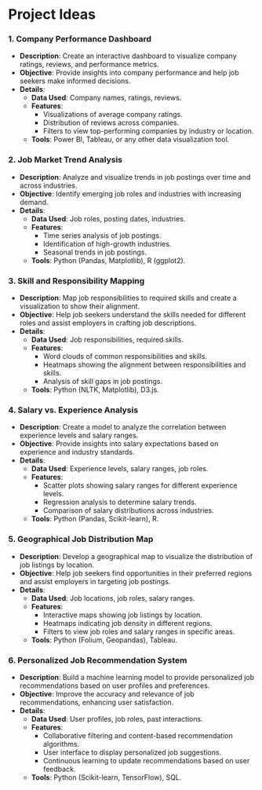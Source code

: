 # Project Ideas

### 1. Company Performance Dashboard
- **Description**: Create an interactive dashboard to visualize company ratings, reviews, and performance metrics.
- **Objective**: Provide insights into company performance and help job seekers make informed decisions.
- **Details**:
  - **Data Used**: Company names, ratings, reviews.
  - **Features**:
    - Visualizations of average company ratings.
    - Distribution of reviews across companies.
    - Filters to view top-performing companies by industry or location.
  - **Tools**: Power BI, Tableau, or any other data visualization tool.

### 2. Job Market Trend Analysis
- **Description**: Analyze and visualize trends in job postings over time and across industries.
- **Objective**: Identify emerging job roles and industries with increasing demand.
- **Details**:
  - **Data Used**: Job roles, posting dates, industries.
  - **Features**:
    - Time series analysis of job postings.
    - Identification of high-growth industries.
    - Seasonal trends in job postings.
  - **Tools**: Python (Pandas, Matplotlib), R (ggplot2).

### 3. Skill and Responsibility Mapping
- **Description**: Map job responsibilities to required skills and create a visualization to show their alignment.
- **Objective**: Help job seekers understand the skills needed for different roles and assist employers in crafting job descriptions.
- **Details**:
  - **Data Used**: Job responsibilities, required skills.
  - **Features**:
    - Word clouds of common responsibilities and skills.
    - Heatmaps showing the alignment between responsibilities and skills.
    - Analysis of skill gaps in job postings.
  - **Tools**: Python (NLTK, Matplotlib), D3.js.

### 4. Salary vs. Experience Analysis
- **Description**: Create a model to analyze the correlation between experience levels and salary ranges.
- **Objective**: Provide insights into salary expectations based on experience and industry standards.
- **Details**:
  - **Data Used**: Experience levels, salary ranges, job roles.
  - **Features**:
    - Scatter plots showing salary ranges for different experience levels.
    - Regression analysis to determine salary trends.
    - Comparison of salary distributions across industries.
  - **Tools**: Python (Pandas, Scikit-learn), R.

### 5. Geographical Job Distribution Map
- **Description**: Develop a geographical map to visualize the distribution of job listings by location.
- **Objective**: Help job seekers find opportunities in their preferred regions and assist employers in targeting job postings.
- **Details**:
  - **Data Used**: Job locations, job roles, salary ranges.
  - **Features**:
    - Interactive maps showing job listings by location.
    - Heatmaps indicating job density in different regions.
    - Filters to view job roles and salary ranges in specific areas.
  - **Tools**: Python (Folium, Geopandas), Tableau.

### 6. Personalized Job Recommendation System
- **Description**: Build a machine learning model to provide personalized job recommendations based on user profiles and preferences.
- **Objective**: Improve the accuracy and relevance of job recommendations, enhancing user satisfaction.
- **Details**:
  - **Data Used**: User profiles, job roles, past interactions.
  - **Features**:
    - Collaborative filtering and content-based recommendation algorithms.
    - User interface to display personalized job suggestions.
    - Continuous learning to update recommendations based on user feedback.
  - **Tools**: Python (Scikit-learn, TensorFlow), SQL.

